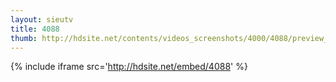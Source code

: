 ```yaml
---
layout: sieutv
title: 4088
thumb: http://hdsite.net/contents/videos_screenshots/4000/4088/preview_360p.mp4.jpg
---
```

{% include iframe src='http://hdsite.net/embed/4088' %}
 
